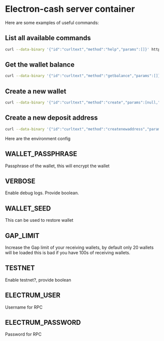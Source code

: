 # Electron-cash server container

Here are some examples of useful commands:

## List all available commands
```bash
curl --data-binary '{"id":"curltext","method":"help","params":[]}' http://electrum:changeme@127.0.0.1:7000
```

## Get the wallet balance
```bash
curl --data-binary '{"id":"curltext","method":"getbalance","params":[]}' http://electrum:changeme@127.0.0.1:7000
```

## Create a new wallet
```bash
curl --data-binary '{"id":"curltext","method":"create","params":[null,"YourSecurePassphrase",true]}' http://electrum:changeme@127.0.0.1:7000
```

## Create a new deposit address
```bash
curl --data-binary '{"id":"curltext","method":"createnewaddress","params":[]}' http://electrum:changeme@127.0.0.1:7000
```

Here are the environment config

## WALLET_PASSPHRASE

Passphrase of the wallet, this will encrypt the wallet

## VERBOSE

Enable debug logs. Provide boolean.

## WALLET_SEED

This can be used to restore wallet

## GAP_LIMIT

Increase the Gap limit of your receiving wallets, by default only 20 wallets will be loaded this is bad if you have 100s of receiving wallets.

## TESTNET

Enable testnet?, provide boolean

## ELECTRUM_USER

Username for RPC

## ELECTRUM_PASSWORD

Password for RPC